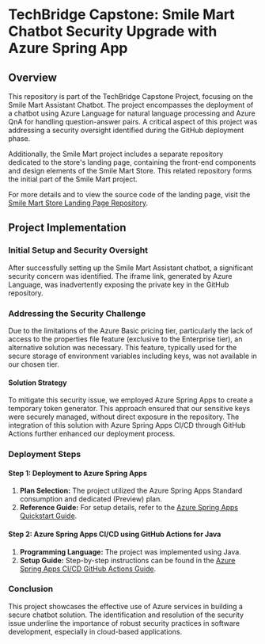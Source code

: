 # TechBridge Capstone: Smile Mart Chatbot Security Upgrade with Azure Spring App

## Overview

This repository is part of the TechBridge Capstone Project, focusing on the Smile Mart Assistant
Chatbot. The project encompasses the deployment of a chatbot using Azure Language for natural
language processing and Azure QnA for handling question-answer pairs. A critical aspect of this
project was addressing a security oversight identified during the GitHub deployment phase.

Additionally, the Smile Mart project includes a separate repository dedicated to the store's landing
page, containing the front-end components and design elements of the Smile Mart Store. This related
repository forms the initial part of the Smile Mart project.

For more details and to view the source code of the landing page, visit
the [Smile Mart Store Landing Page Repository](https://github.com/gaebar/SmileMart-Store-Landing-Page).

## Project Implementation

### Initial Setup and Security Oversight

After successfully setting up the Smile Mart Assistant chatbot, a significant security concern was
identified. The iframe link, generated by Azure Language, was inadvertently exposing the private key
in the GitHub repository.

### Addressing the Security Challenge

Due to the limitations of the Azure Basic pricing tier, particularly the lack of access to the
properties file feature (exclusive to the Enterprise tier), an alternative solution was necessary.
This feature, typically used for the secure storage of environment variables including keys, was not
available in our chosen tier.

#### Solution Strategy

To mitigate this security issue, we employed Azure Spring Apps to create a temporary token
generator. This approach ensured that our sensitive keys were securely managed, without direct
exposure in the repository. The integration of this solution with Azure Spring Apps CI/CD through
GitHub Actions further enhanced our deployment process.

### Deployment Steps

#### Step 1: Deployment to Azure Spring Apps

1. **Plan Selection:** The project utilized the Azure Spring Apps Standard consumption and dedicated
   (Preview) plan.
2. **Reference Guide:** For setup details, refer to the [Azure Spring Apps Quickstart
   Guide](https://learn.microsoft.com/en-us/azure/spring-apps/quickstart?tabs=Azure-Developer-CLI%2CAzure-portal-ent%2CConsumption-workload&pivots=sc-consumption-plan).

#### Step 2: Azure Spring Apps CI/CD using GitHub Actions for Java

1. **Programming Language:** The project was implemented using Java.
2. **Setup Guide:** Step-by-step instructions can be found in the [Azure Spring Apps CI/CD GitHub
   Actions
   Guide](https://learn.microsoft.com/en-us/azure/spring-apps/how-to-github-actions?pivots=programming-language-java).

### Conclusion

This project showcases the effective use of Azure services in building a secure chatbot solution.
The identification and resolution of the security issue underline the importance of robust security
practices in software development, especially in cloud-based applications.